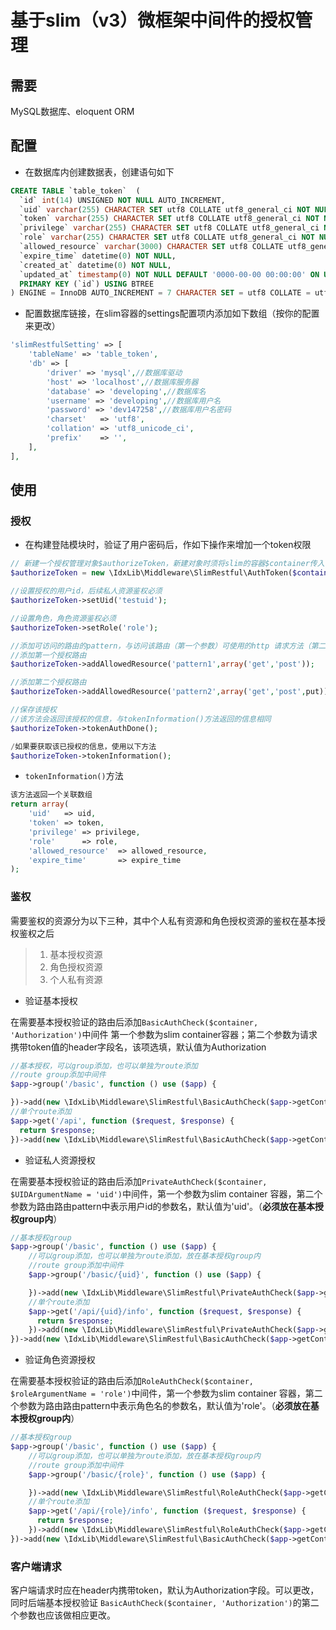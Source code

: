 # 基于slim（v3）微框架中间件的授权管理

## 需要
MySQL数据库、eloquent ORM

## 配置
* 在数据库内创建数据表，创建语句如下
```sql
CREATE TABLE `table_token`  (
  `id` int(14) UNSIGNED NOT NULL AUTO_INCREMENT,
  `uid` varchar(255) CHARACTER SET utf8 COLLATE utf8_general_ci NOT NULL,
  `token` varchar(255) CHARACTER SET utf8 COLLATE utf8_general_ci NOT NULL,
  `privilege` varchar(255) CHARACTER SET utf8 COLLATE utf8_general_ci NOT NULL,
  `role` varchar(255) CHARACTER SET utf8 COLLATE utf8_general_ci NOT NULL,
  `allowed_resource` varchar(3000) CHARACTER SET utf8 COLLATE utf8_general_ci NULL DEFAULT NULL,
  `expire_time` datetime(0) NOT NULL,
  `created_at` datetime(0) NOT NULL,
  `updated_at` timestamp(0) NOT NULL DEFAULT '0000-00-00 00:00:00' ON UPDATE CURRENT_TIMESTAMP,
  PRIMARY KEY (`id`) USING BTREE
) ENGINE = InnoDB AUTO_INCREMENT = 7 CHARACTER SET = utf8 COLLATE = utf8_general_ci ROW_FORMAT = Compact;
```

* 配置数据库链接，在slim容器的settings配置项内添加如下数组（按你的配置来更改）
``` PHP
'slimRestfulSetting' => [
    'tableName' => 'table_token',
    'db' => [
        'driver' => 'mysql',//数据库驱动
        'host' => 'localhost',//数据库服务器
        'database' => 'developing',//数据库名
        'username' => 'developing',//数据库用户名
        'password' => 'dev147258',//数据库用户名密码
        'charset'   => 'utf8',
        'collation' => 'utf8_unicode_ci',
        'prefix'    => '',
    ],
],
```
## 使用
### 授权
* 在构建登陆模块时，验证了用户密码后，作如下操作来增加一个token权限
``` PHP
// 新建一个授权管理对象$authorizeToken，新建对象时须将slim的容器$container传入
$authorizeToken = new \IdxLib\Middleware\SlimRestful\AuthToken($container);

//设置授权的用户id，后续私人资源鉴权必须
$authorizeToken->setUid('testuid');

//设置角色，角色资源鉴权必须
$authorizeToken->setRole('role');

//添加可访问的路由的pattern，与访问该路由（第一个参数）可使用的http 请求方法（第二个参数）
//添加第一个授权路由
$authorizeToken->addAllowedResource('pattern1',array('get','post'));

//添加第二个授权路由
$authorizeToken->addAllowedResource('pattern2',array('get','post',put));

//保存该授权
//该方法会返回该授权的信息，与tokenInformation()方法返回的信息相同
$authorizeToken->tokenAuthDone();

/如果要获取该已授权的信息，使用以下方法
$authorizeToken->tokenInformation();
```
* `tokenInformation()`方法
``` PHP
该方法返回一个关联数组
return array(
    'uid'   => uid,
    'token' => token,
    'privilege' => privilege,
    'role'      => role,
    'allowed_resource'  => allowed_resource,
    'expire_time'       => expire_time
);
```

### 鉴权
 需要鉴权的资源分为以下三种，其中个人私有资源和角色授权资源的鉴权在基本授权鉴权之后
> 1. 基本授权资源
> 2. 角色授权资源
> 3. 个人私有资源

* 验证基本授权

在需要基本授权验证的路由后添加`BasicAuthCheck($container, 'Authorization')`中间件
第一个参数为slim container容器；第二个参数为请求携带token值的header字段名，该项选填，默认值为Authorization
```PHP
//基本授权，可以group添加，也可以单独为route添加
//route group添加中间件
$app->group('/basic', function () use ($app) {

})->add(new \IdxLib\Middleware\SlimRestful\BasicAuthCheck($app->getContainer(), 'Authorization'));
//单个route添加
$app->get('/api', function ($request, $response) {
  return $response;
})->add(new \IdxLib\Middleware\SlimRestful\BasicAuthCheck($app->getContainer()));
```

* 验证私人资源授权

在需要基本授权验证的路由后添加`PrivateAuthCheck($container, $UIDArgumentName = 'uid')`中间件，第一个参数为slim
container 容器，第二个参数为路由路由pattern中表示用户id的参数名，默认值为'uid'。（**必须放在基本授权group内**）
```PHP
//基本授权group
$app->group('/basic', function () use ($app) {
    //可以group添加，也可以单独为route添加，放在基本授权group内
    //route group添加中间件
    $app->group('/basic/{uid}', function () use ($app) {

    })->add(new \IdxLib\Middleware\SlimRestful\PrivateAuthCheck($app->getContainer(), 'uid'));
    //单个route添加
    $app->get('/api/{uid}/info', function ($request, $response) {
      return $response;
    })->add(new \IdxLib\Middleware\SlimRestful\PrivateAuthCheck($app->getContainer(), 'uid'));
})->add(new \IdxLib\Middleware\SlimRestful\BasicAuthCheck($app->getContainer()));
```

* 验证角色资源授权

在需要基本授权验证的路由后添加`RoleAuthCheck($container, $roleArgumentName = 'role')`中间件，第一个参数为slim
container 容器，第二个参数为路由路由pattern中表示角色名的参数名，默认值为'role'。（**必须放在基本授权group内**）
```PHP
//基本授权group
$app->group('/basic', function () use ($app) {
    //可以group添加，也可以单独为route添加，放在基本授权group内
    //route group添加中间件
    $app->group('/basic/{role}', function () use ($app) {

    })->add(new \IdxLib\Middleware\SlimRestful\RoleAuthCheck($app->getContainer(), 'role'));
    //单个route添加
    $app->get('/api/{role}/info', function ($request, $response) {
      return $response;
    })->add(new \IdxLib\Middleware\SlimRestful\RoleAuthCheck($app->getContainer(), 'role'));
})->add(new \IdxLib\Middleware\SlimRestful\BasicAuthCheck($app->getContainer()));
```

### 客户端请求
客户端请求时应在header内携带token，默认为Authorization字段。可以更改，同时后端基本授权验证
`BasicAuthCheck($container, 'Authorization')`的第二个参数也应该做相应更改。


